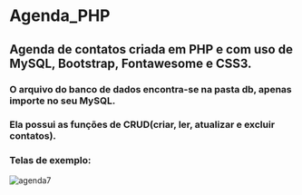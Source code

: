 # Agenda_PHP

## Agenda de contatos criada em PHP e com uso de MySQL, Bootstrap, Fontawesome e CSS3.
### O arquivo do banco de dados encontra-se na pasta db, apenas importe no seu MySQL.
### Ela possui as funções de CRUD(criar, ler, atualizar e excluir contatos). 
### Telas de exemplo:

![agenda7](https://user-images.githubusercontent.com/67668769/190149555-dd8b2048-488f-4090-bc03-bed0acd8dd26.jpg)
